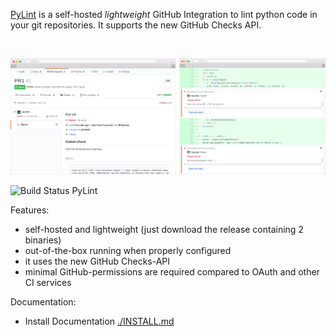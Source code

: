[PyLint](https://github.com/PatWie/pylint) is a self-hosted *lightweight* GitHub Integration to lint python code in your git repositories. It supports the new GitHub Checks API.

<br/>

<p align="center">
  <img src=".github/pylint-screen.png" style="max-width:100%;" />
</p>

![Build Status PyLint ](https://ci.patwie.com/api/badges/PatWie/pylint/status.svg)

Features:

* self-hosted and lightweight (just download the release containing 2 binaries)
* out-of-the-box running when properly configured
* it uses the new GitHub Checks-API
* minimal GitHub-permissions are required compared to OAuth and other CI services

Documentation:

* Install Documentation [./INSTALL.md](./INSTALL.md)
